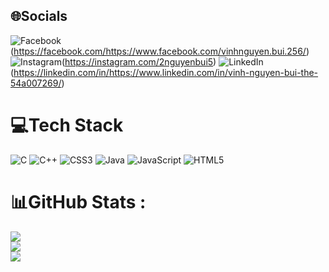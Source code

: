 
## 🌐Socials
![Facebook](https://img.shields.io/badge/Facebook-%231877F2.svg?logo=Facebook&logoColor=white)(https://facebook.com/https://www.facebook.com/vinhnguyen.bui.256/) ![Instagram](https://img.shields.io/badge/Instagram-%23E4405F.svg?logo=Instagram&logoColor=white)(https://instagram.com/2nguyenbui5) ![LinkedIn](https://img.shields.io/badge/LinkedIn-%230077B5.svg?logo=linkedin&logoColor=white)(https://linkedin.com/in/https://www.linkedin.com/in/vinh-nguyen-bui-the-54a007269/) 

# 💻Tech Stack
![C](https://img.shields.io/badge/c-%2300599C.svg?style=for-the-badge&logo=c&logoColor=white) ![C++](https://img.shields.io/badge/c++-%2300599C.svg?style=for-the-badge&logo=c%2B%2B&logoColor=white) ![CSS3](https://img.shields.io/badge/css3-%231572B6.svg?style=for-the-badge&logo=css3&logoColor=white) ![Java](https://img.shields.io/badge/java-%23ED8B00.svg?style=for-the-badge&logo=java&logoColor=white) ![JavaScript](https://img.shields.io/badge/javascript-%23323330.svg?style=for-the-badge&logo=javascript&logoColor=%23F7DF1E) ![HTML5](https://img.shields.io/badge/html5-%23E34F26.svg?style=for-the-badge&logo=html5&logoColor=white)
# 📊GitHub Stats :
![](https://github-readme-stats.vercel.app/api?username=NguyenBui256&theme=tokyonight&hide_border=false&include_all_commits=false&count_private=false)<br/>
![](https://github-readme-streak-stats.herokuapp.com/?user=NguyenBui256&theme=tokyonight&hide_border=false)<br/>
![](https://github-readme-stats.vercel.app/api/top-langs/?username=NguyenBui256&theme=tokyonight&hide_border=false&include_all_commits=false&count_private=false&layout=compact)
